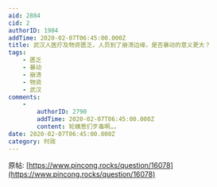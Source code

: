 ```yaml
---
aid: 2884
cid: 2
authorID: 1904
addTime: 2020-02-07T06:45:00.000Z
title: 武汉人医疗及物资匮乏，人员到了崩溃边缘，是否暴动的意义更大？
tags:
    - 匮乏
    - 暴动
    - 崩溃
    - 物资
    - 武汉
comments:
    -
        authorID: 2790
        addTime: 2020-02-07T06:45:00.000Z
        content: 轮姨葱们歹毒啊…，
date: 2020-02-07T06:45:00.000Z
category: 时政
---
```


原帖: [https://www.pincong.rocks/question/16078](https://www.pincong.rocks/question/16078)
